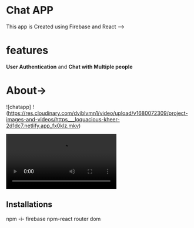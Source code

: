 # Chat APP

This app is Created using Firebase and React -->

# features
**User Authentication** and
**Chat with Multiple people**

# About->

![chatapp] !(https://res.cloudinary.com/dviblvmn1/video/upload/v1680072309/project-images-and-videos/https___loquacious-kheer-2d1dc7.netlify.app_fx0klz.mkv)

![chatapp](https://res.cloudinary.com/dviblvmn1/video/upload/v1680072309/project-images-and-videos/https___loquacious-kheer-2d1dc7.netlify.app_fx0klz.mkv)



## Installations
npm -i- firebase
npm-react router dom
